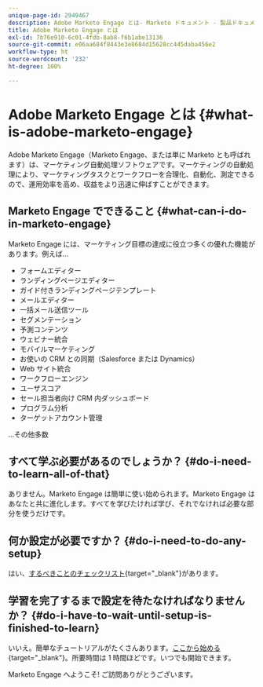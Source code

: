 ```yaml
---
unique-page-id: 2949467
description: Adobe Marketo Engage とは- Marketo ドキュメント - 製品ドキュメント
title: Adobe Marketo Engage とは
exl-id: 7b76e910-6c01-4fdb-8ab8-f6b1abe13136
source-git-commit: e06aa684f8443e3e8684d15628cc445daba456e2
workflow-type: ht
source-wordcount: '232'
ht-degree: 100%

---
```


# Adobe Marketo Engage とは {#what-is-adobe-marketo-engage}

Adobe Marketo Engage（Marketo Engage、または単に Marketo とも呼ばれます）は、マーケティング自動処理ソフトウェアです。マーケティングの自動処理により、マーケティングタスクとワークフローを合理化、自動化、測定できるので、運用効率を高め、収益をより迅速に伸ばすことができます。

## Marketo Engage でできること {#what-can-i-do-in-marketo-engage}

Marketo Engage には、マーケティング目標の達成に役立つ多くの優れた機能があります。例えば…

* フォームエディター
* ランディングページエディター
* ガイド付きランディングページテンプレート
* メールエディター
* 一括メール送信ツール
* セグメンテーション
* 予測コンテンツ
* ウェビナー統合
* モバイルマーケティング
* お使いの CRM との同期（Salesforce または Dynamics）
* Web サイト統合
* ワークフローエンジン
* ユーザスコア
* セール担当者向け CRM 内ダッシュボード
* プログラム分析
* ターゲットアカウント管理

...その他多数

## すべて学ぶ必要があるのでしょうか？ {#do-i-need-to-learn-all-of-that}

ありません。Marketo Engage は簡単に使い始められます。Marketo Engage はあなたと共に進化します。すべてを学びたければ学び、それでなければ必要な部分を使うだけです。

## 何か設定が必要ですか？ {#do-i-need-to-do-any-setup}

はい、[するべきことのチェックリスト](/help/marketo/getting-started/setup/setup-checklist.md){target=&quot;_blank&quot;}があります。

## 学習を完了するまで設定を待たなければなりませんか？ {#do-i-have-to-wait-until-setup-is-finished-to-learn}

いいえ。簡単なチュートリアルがたくさんあります。[ここから始める](/help/marketo/getting-started/quick-wins/get-set-up-and-add-a-person.md){target=&quot;_blank&quot;}。所要時間は 1 時間ほどです。いつでも開始できます。

Marketo Engage へようこそ! ご訪問ありがとうございます。
